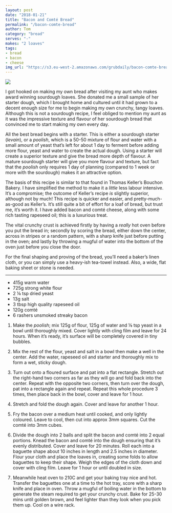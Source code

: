 ```yaml
---
layout: post
date: "2018-01-21"
title: "Bacon and Comté Bread"
permalink: "/bacon-comte-bread"
author: Tom
category: "bread"
serves: "-"
makes: "2 loaves"
tags:
- bread
- bacon
- cheese
img_url: "https://s3.eu-west-2.amazonaws.com/grubdaily/bacon-comte-bread.jpg"
---
```

<img src="https://s3.eu-west-2.amazonaws.com/grubdaily/bacon-comte-bread.jpg" />

I got hooked on making my own bread after visiting my aunt who makes award winning sourdough loaves. She donated me a small sample of her starter dough, which I brought home and cultured until it had grown to a decent enough size for me to begin making my own crunchy, tangy loaves. Although this is not a sourdough recipe, I feel obliged to mention my aunt as it was the impressive texture and flavour of her sourdough bread that convinced me to start making my own every day.

All the best bread begins with a starter. This is either a sourdough starter (_levain_), or a _poolish_, which is a 50-50 mixture of flour and water with a small amount of yeast that’s left for about 1 day to ferment before adding more flour, yeast and water to create the actual dough. Using a starter will create a superior texture and give the bread more depth of flavour. A mature sourdough starter will give you more flavour and texture, but fact that the _poolish_ only requires 1 day of planning (compared to 1 week or more with the sourdough) makes it an attractive option.

The basis of this recipe is similar to that found in Thomas Keller’s Bouchon Bakery. I have simplified the method to make it a _little_ less labour intensive. It’s a compromise; the outcome of Keller’s recipe _is_ slightly superior, although not by much! This recipe is quicker and easier, and pretty-much-as-good as Keller’s. It’s still quite a bit of effort for a loaf of bread, but trust me, it’s worth it. I have added bacon and comté cheese, along with some rich tasting rapeseed oil; this is a luxurious treat.

The vital crunchy crust is achieved firstly by having a _really_ hot oven before you put the bread in; secondly by scoring the bread, either down the center, across in stripes or a random pattern, with a sharp knife just before putting in the oven; and lastly by throwing a mugful of water into the bottom of the oven just before you close the door.

For the final shaping and proving of the bread, you’ll need a baker’s linen cloth, or you can simply use a heavy-ish tea-towel instead. Also, a wide, flat baking sheet or stone is needed.

---
* 415g warm water
* 725g strong white flour
* 2 ⅛ tsp dried yeast
* 13g salt
* 3 tbsp high quality rapeseed oil
* 120g comté
* 6 rashers unsmoked streaky bacon


1. Make the _poolish_; mix 125g of flour, 125g of water and ⅛ tsp yeast in a bowl until thoroughly mixed. Cover lightly with cling film and leave for 24 hours. When it’s ready, it’s surface will be completely covered in tiny bubbles.

2. Mix the rest of the flour, yeast and salt in a bowl then make a well in the center. Add the water, rapeseed oil and starter and thoroughly mix to form a wet, sticky dough.

3. Turn out onto a floured surface and pat into a flat rectangle. Stretch out the right-hand two corners as far as they will go and fold back into the center. Repeat with the opposite two corners, then turn over the dough, pat into a rectangle again and repeat. Repeat this whole procedure 3 times, then place back in the bowl, cover and leave for 1 hour.

4. Stretch and fold the dough again. Cover and leave for another 1 hour.

5. Fry the bacon over a medium heat until cooked, and only lightly coloured. Leave to cool, then cut into approx 3mm squares. Cut the comté into 3mm cubes.

6. Divide the dough into 2 balls and split the bacon and comté into 2 equal portions. Knead the bacon and comté into the dough ensuring that it’s evenly distributed. Cover and leave for  20 minutes. Roll each into a baguette shape about 10 inches in length and 2.5 inches in diameter. Flour your cloth and place the loaves in, creating some folds to allow baguettes to keep their shape. Weigh the edges of the cloth down and cover with cling film. Leave for 1 hour or until doubled in size.

7. Meanwhile heat oven to 210C and get your baking tray nice and hot. Transfer the baguettes one at a time to the hot tray, score with a sharp knife and place in oven. Throw a mugful of boiling water in the bottom to generate the steam required to get your crunchy crust. Bake for 25-30 mins until golden brown, and feel lighter than they look when you pick them up. Cool on a wire rack.
